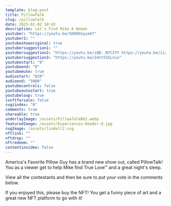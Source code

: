 ```yaml
---
template: blog-post
title: PillowTalk
slug: /pillowtalk
date: 2023-02-02 10:43
description: Let's Find Mike A Woman
youtuber: "https://youtu.be/SD0EKkyuakY"
youtuber2: ""
youtubeshoworiginal: true
youtubersuggestion1: ""
youtubersuggestion2: "https://youtu.be/zQB-_N7CIYY https://youtu.be/iiZnOlRPiE0"
youtubersuggestion3: "https://youtu.be/24nttG5Lnio"
youtubestart: "0"
youtubeend: "0"
youtubemute: true
audiostart: "820"
audioend: "5000"
youtubecontrols: false
youtubeautostart: true
youtubeloop: true
isnftforsale: false
svgzindex: "0"
comments: true
shareable: true
underlayImage: /assets/PillowTalkBG2.webp
featuredImage: /assets/Experiences-Header-8.jpg
svgImage: /assets/lindell2.svg
nftlink: ""
nftdrop: ""
nftredeem: ""
contentinvideo: false
---
```

America's Favorite Pillow Guy has a brand new show out, called PillowTalk! You as a viewer get to help Mike find True Love™ and a great night's sleep. 

View all the contestants and then be sure to put your vote in the comments below. 

If you enjoyed this, please buy the NFT! You get a funny piece of art and a great new NFT platform to go with it!





<!-- https://youtu.be/VgdB9QYKeyM -->

<!-- XjuLZwlDxh8 -->